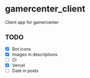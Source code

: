 # gamercenter_client
Client app for gamercenter

## TODO
- [x] Bot icons
- [x] Images in descriptions
- [ ] CI
- [x] Vercel
- [ ] Date in posts